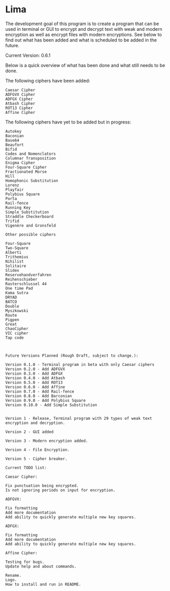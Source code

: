 # Lima

The development goal of this program is to create a program that can be used in terminal or GUI to encrypt and decrypt text with weak and modern encryption as well as encrypt files with modern encryptions. See below to find out what has been added and what is scheduled to be added in the future.

Current Version: 0.6.1

Below is a quick overview of what has been done and what still needs to be done.

The following ciphers have been added:

    Caesar Cipher
    ADFGVX Cipher
    ADFGX Cipher
    Atbash Cipher
    ROT13 Cipher
    Affine Cipher

The following ciphers have yet to be added but in progress:

    Autokey
    Baconian
    Base64
    Beaufort
    Bifid
    Codes and Nomenclators
    Columnar Transposition
    Enigma Cipher
    Four-Square Cipher
    Fractionated Morse
    Hill
    Homophonic Substitution
    Lorenz
    Playfair
    Polybius Square
    Porta
    Rail-fence
    Running Key
    Simple Substitution
    Straddle Checkerboard
    Trifid
    Vigenère and Gronsfeld

    Other possible ciphers

    Four-Square
    Two-Square
    Alberti
    Trithemius
    Nihilist
    Solitaire
    Slidex
    Reservehandverfahren
    Reihenschieber
    Rasterschlussel 44
    One time Pad
    Kama Sutra
    DRYAD
    BATCO
    Double
    Myszkowski
    Route
    Pigpen
    Great
    ChaoCipher
    VIC cipher
    Tap code



    Future Versions Planned (Rough Draft, subject to change.):

    Version 0.1.0 - Terminal program in beta with only Caesar ciphers
    Version 0.2.0 - Add ADFGVX
    Version 0.3.0 - Add ADFGX
    Version 0.4.0 - Add Atbash
    Version 0.5.0 - Add ROT13
    Version 0.6.0 - Add Affine
    Version 0.7.0 - Add Rail-fence
    Version 0.8.0 - Add Barconian
    Version 0.9.0 - Add Polybius Square
    Version 0.10.0 - Add Simple Substitution


    Version 1 - Release, Terminal program with 29 types of weak text encryption and decryption.

    Version 2 - GUI added

    Version 3 - Modern encryption added.

    Version 4 - File Encryption.

    Version 5 - Cipher breaker.

    Current TODO list:

    Caesar Cipher:

    Fix punctuation being encrypted.
    Is not ignoring periods on input for encryption.

    ADFGVX:

    Fix formatting
    Add more documentation
    Add ability to quickly generate multiple new key squares.

    ADFGX:

    Fix formatting
    Add more documentation
    Add ability to quickly generate multiple new key squares.

    Affine Cipher:

    Testing for bugs.
    Update help and about commands.

    Rename.
    Logo.
    How to install and run in README.
